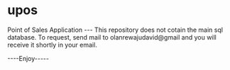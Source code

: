 # upos
Point of Sales Application ---
This repository does not cotain the main sql database. To request, send mail to olanrewajudavid@gmail 
and you will receive it shortly in your email.

----Enjoy-----
